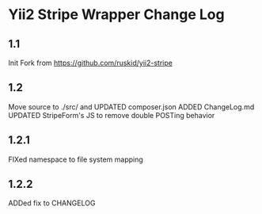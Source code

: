 Yii2 Stripe Wrapper Change Log
===============================

1.1
---
Init Fork from https://github.com/ruskid/yii2-stripe

1.2
---
Move source to ./src/ and UPDATED composer.json
ADDED ChangeLog.md
UPDATED StripeForm's JS to remove double POSTing behavior 

1.2.1
-----
FIXed namespace to file system mapping

1.2.2
-----
ADDed fix to CHANGELOG